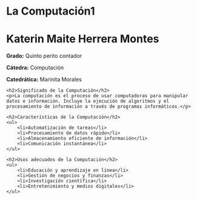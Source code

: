 
<html>
<body>
<h1>La Computación1</h1>
<h1>Katerin Maite Herrera Montes</h1>
    <p><strong>Grado:</strong> Quinto perito contador</p>
    <p><strong>Cátedra:</strong> Computación</p>
    <p><strong>Catedrática:</strong> Marinita Morales</p>

    <h2>Significado de la Computación</h2>
    <p>La computación es el proceso de usar computadoras para manipular datos o información. Incluye la ejecución de algoritmos y el procesamiento de información a través de programas informáticos.</p>

    <h2>Características de la Computación</h2>
    <ul>
        <li>Automatización de tareas</li>
        <li>Procesamiento de datos rápido</li>
        <li>Almacenamiento eficiente de información</li>
        <li>Comunicación instantánea</li>
    </ul>

    <h2>Usos adecuados de la Computación</h2>
    <ul>
        <li>Educación y aprendizaje en línea</li>
        <li>Gestión de negocios y finanzas</li>
        <li>Investigación científica</li>
        <li>Entretenimiento y medios digitales</li>
    </ul>

</body>
</html>

